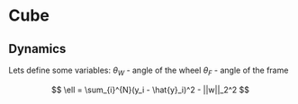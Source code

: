 # Cube

## Dynamics

Lets define some variables:
$\theta_W$ - angle of the wheel
$\theta_F$ - angle of the frame

$$ \ell = \sum_{i}^{N}(y_i - \hat{y}_i)^2 - ||w||_2^2 $$

